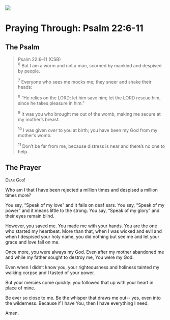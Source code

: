 <img class="intro-right" src="/images/art-paris-psalter.jpg">

# Praying Through: Psalm 22:6-11

## The Psalm

>Psalm 22:6–11 (CSB)  
><sup>6</sup> But I am a worm and not a man, scorned by mankind and despised by people. 
>
><sup>7</sup> Everyone who sees me mocks me; they sneer and shake their heads: 
>
><sup>8</sup> “He relies on the LORD; let him save him; let the LORD rescue him, since he takes pleasure in him.” 
>
><sup>9</sup> It was you who brought me out of the womb, making me secure at my mother’s breast. 
>
><sup>10</sup> I was given over to you at birth; you have been my God from my mother’s womb. 
>
><sup>11</sup> Don’t be far from me, because distress is near and there’s no one to help.

## The Prayer

<div style="font-variant: small-caps;">
Dear God!
</div>

Who am I 
  that I have been rejected a million times 
  and despised a million times more?

You say, 
  “Speak of my love” 
  and it falls on deaf ears. 
  You say, “Speak of my power” 
  and it means little to the strong. 
  You say, “Speak of my glory” 
  and their eyes remain blind.

However, you saved me. 
  You made me with your hands. 
  You are the one who started my heartbeat. 
  More than that, 
  when I was wicked and evil 
  and when I despised your holy name, 
  you did nothing 
  but see me 
  and let your grace 
  and love fall on me.

Once more, 
  you were always my God. 
  Even after my mother abandoned me 
  and while my father sought to destroy me, 
  You were my God.

Even when I didn’t know you, 
  your righteousness and holiness 
  tainted my walking corpse 
  and I tasted of your power.

But your mercies come quickly: 
  you followed that up with your heart in place of mine.

Be ever so close to me. 
  Be the whisper that draws me out--
  yes, even into the wilderness. 
  Because if I have You, 
  then I have everything I need.

Amen.
